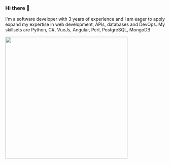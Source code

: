 ### Hi there 👋
I'm a software developer with 3 years of experience and I
am eager to apply expand my expertise in web development, APIs, databases and DevOps. My skillsets are Python, C#, VueJs, Angular, Perl, PostgreSQL, MongoDB

<img src="https://media.tenor.com/NOYF3f82b_gAAAAC/programmer.gif" width="385px" align="center">

<!--
**mafiqqq/mafiqqq** is a ✨ _special_ ✨ repository because its `README.md` (this file) appears on your GitHub profile.

Here are some ideas to get you started:

- 🔭 I’m currently working on ...
- 🌱 I’m currently learning ...
- 👯 I’m looking to collaborate on ...
- 🤔 I’m looking for help with ...
- 💬 Ask me about ...
- 📫 How to reach me: ...
- 😄 Pronouns: ...
- ⚡ Fun fact: ...
-->
